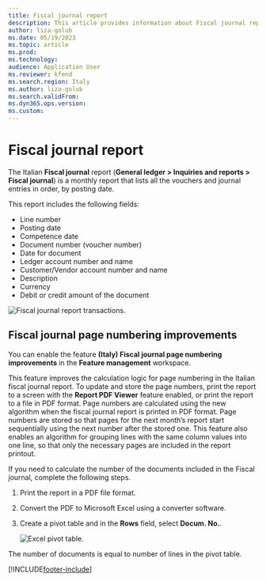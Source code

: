 ```yaml
---
title: Fiscal journal report
description: This article provides information about Fiscal journal report in Italy
author: liza-golub
ms.date: 05/19/2023
ms.topic: article
ms.prod: 
ms.technology: 
audience: Application User
ms.reviewer: kfend
ms.search.region: Italy
ms.author: liza-golub
ms.search.validFrom: 
ms.dyn365.ops.version: 
ms.custom: 
---
```


# Fiscal journal report

The Italian **Fiscal journal** report (**General ledger \> Inquiries and reports \> Fiscal journal**) is a monthly report that lists all the vouchers and journal entries in order, by posting date.

This report includes the following fields:

-   Line number
-   Posting date
-   Competence date
-   Document number (voucher number)
-   Date for document
-   Ledger account number and name
-   Customer/Vendor account number and name
-   Description
-   Currency
-   Debit or credit amount of the document

![Fiscal journal report transactions.](media/ITA-Competence-date-for-transactions-1-fiscal-journal.png)

## Fiscal journal page numbering improvements

You can enable the feature **(Italy) Fiscal journal page numbering improvements** in the **Feature management** workspace.

This feature improves the calculation logic for page numbering in the Italian fiscal journal report. To update and store the page numbers, print the report to a screen with the **Report PDF Viewer** feature enabled, or print the report to a file in PDF format. Page numbers are calculated using the new algorithm when the fiscal journal report is printed in PDF format. Page numbers are stored so that pages for the next month’s report start sequentially using the next number after the stored one. This feature also enables an algorithm for grouping lines with the same column values into one line, so that only the necessary pages are included in the report printout.

If you need to calculate the number of the documents included in the Fiscal journal, complete the following steps.

1.	Print the report in a PDF file format.
2.	Convert the PDF to Microsoft Excel using a converter software.
3.	Create a pivot table and in the **Rows** field, select **Docum. No.**.

    ![Excel pivot table.](media/ExcelPivotTable.png)

The number of documents is equal to number of lines in the pivot table.

[!INCLUDE[footer-include](../../includes/footer-banner.md)]

